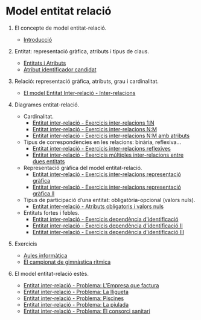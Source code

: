 # Model entitat relació

1. El concepte de model entitat-relació.
   * [Introducció](./contingut/intro.md)
2. Entitat: representació gràfica, atributs i tipus de claus.
   * [Entitats i Atributs](./contingut/ER-Entitats_i_atributs.md)
   * [Atribut identificador candidat](./contingut/ER-AK.md)
3. Relació: representació gràfica, atributs, grau i cardinalitat.
   * [El model Entitat Inter-relació - Inter-relacions](./contingut/el-model-entitat-inter-relacio-inter-relacions/readme.md)
4. Diagrames entitat-relació.
   * Cardinalitat.
      * [Entitat inter-relació - Exercicis inter-relacions 1:N](./contingut/entitat-inter-relacio-exercicis-inter-relacions-1n/readme.md)
      * [Entitat inter-relació - Exercicis inter-relacions N:M](./contingut/entitat-inter-relacio-exercicis-inter-relacions-nm/readme.md)
      * [Entitat inter-relació - Exercicis inter-relacions N:M amb atributs](./contingut/entitat-inter-relacio-exercicis-inter-relacions-nm-amb-atributs/readme.md)
   * Tipus de correspondències en les relacions: binària, reflexiva...
      * [Entitat inter-relació - Exercicis inter-relacions reflexives](./contingut/entitat-inter-relacio-exercicis-inter-relacions-reflexives/readme.md)
      * [Entitat inter-relació - Exercicis múltiples inter-relacions entre dues entitats](./contingut/entitat-inter-relacio-exercicis-multiples-inter-relacions-entre-dues-entitats/readme.md)
   * Representació gràfica del model entitat-relació.
      * [Entitat inter-relació - Exercicis inter-relacions representació gràfica](./contingut/entitat-inter-relacio-exercicis-inter-relacions-representacio-grafica/readme.md)
      * [Entitat inter-relació - Exercicis inter-relacions representació gràfica II](./contingut/entitat-inter-relacio-exercicis-inter-relacions-representacio-grafica-ii/readme.md)
   * Tipus de participació d’una entitat: obligatòria-opcional (valors nuls).
      * [Entitat inter-relació - Atributs obligatoris i valors nuls](./contingut/entitat-inter-relacio-atributs-obligatoris-i-valors-nuls/readme.md)
   * Entitats fortes i febles.
      * [Entitat inter-relació - Exercicis dependència d'identificació](./contingut/entitat-inter-relacio-exercicis-dependencia-didentificacio/readme.md)
      * [Entitat inter-relació - Exercicis dependència d'identificació II](./contingut/entitat-inter-relacio-exercicis-dependencia-didentificacio-ii/readme.md)
      * [Entitat inter-relació - Exercicis dependència d'identificació III](./contingut/entitat-inter-relacio-exercicis-dependencia-didentificacio-iii/readme.md)
5. Exercicis
   * [Aules informàtica](./contingut/entitat-inter-relacio-institut-informatica/readme.md)
   * [El campionat de gimnàstica rítmica](./contingut/entitat-inter-relacio-problema-el-campeonat-de-gimnastica-ritmica/readme.md)

6. El model entitat-relació estès.
   * [Entitat inter-relació - Problema: L'Empresa que factura](./contingut/entitat-inter-relacio-problema-lempresa-que-factura/readme.md)
   * [Entitat inter-relació - Problema: La lligueta](./contingut/entitat-inter-relacio-problema-la-lligueta/readme.md)
   * [Entitat inter-relació - Problema: Piscines](./contingut/entitat-inter-relacio-problema-piscines/readme.md)
   * [Entitat inter-relació - Problema: La piulada](./contingut/entitat-inter-relacio-problema-la-piulada/readme.md)
   * [Entitat inter-relació - Problema: El consorci sanitari](./contingut/entitat-inter-relacio-el-consorci-sanitari/readme.md)
